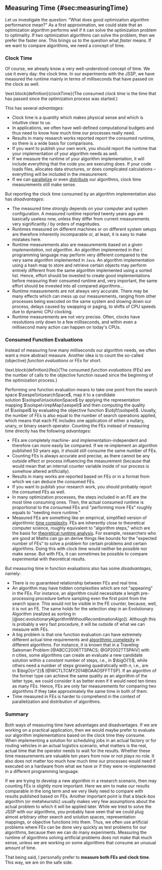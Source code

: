 ## Measuring Time {#sec:measuringTime}

Let us investigate the question: "What does good optimization algorithm performance mean?"
As a first approximation, we could state that an optimization algorithm performs well if it can solve the optimization problem to optimality.
If two optimization algorithms can solve the problem, then we prefer the faster one.
This brings us to the question what *faster* means.
If we want to compare algorithms, we need a concept of time. 

### Clock Time

Of course, we already know a very well-understood concept of time.
We use it every day: the clock time.
In our experiments with the JSSP, we have measured the runtime mainly in terms of milliseconds that have passed on the clock as well.

\text.block{definition}{clockTime}{The consumed *clock time* is the time that has passed since the optimization process was started.}

This has several *advantages*:

- Clock time is a quantity which makes physical sense and which is intuitive clear to us.
- In applications, we often have well-defined computational budgets and thus need to know how much time our processes really need.
- Results in many research works reported report the consumed runtime, so there is a wide basis for comparisons.
- If you want to publish your own work, you should report the runtime that your implementation of your algorithm needs as well.
- If we measure the runtime of your algorithm implementation, it will include everything that the code you are executing does.
If your code loads files, allocates data structures, or does complicated calculations &ndash; everything will be included in the measurement.
- If we can [parallelize](http://en.wikipedia.org/wiki/Parallel_computing) or even [distribute](http://en.wikipedia.org/wiki/Distributed_computing) our algorithms, clock time measurements still make sense.

But reporting the clock time consumed by an algorithm implementation also has *disadvantages*:

- The measured time strongly depends on your computer and system configuration.
A measured runtime reported twenty years ago are basically useless now, unless they differ from current measurements very significantly / by orders of magnitudes.
- Runtimes measured on different machines or on different system setups are therefore inherently incomparable or, at least, it is easy to make mistakes here.
- Runtime measurements also are measurements based on a given *implementation*, not *algorithm*.
An algorithm implemented in the `C` programming language may perform very different compared to the very same algorithm implemented in `Java`.
An algorithm implementation using a hash map to store and retrieve certain objects may perform entirely different from the same algorithm implemented using a sorted list.
Hence, effort should be invested to create good implementations before measuring their consumed runtime and, very important, the same effort should be invested into all compared algorithms&hellip; 
- Runtime measurements are not always very accurate.
There may be many effects which can mess up our measurements, ranging from other processes being executed on the same system and slowing down our process, delays caused by swapping or paging, to shifts of CPU speeds due to dynamic CPU clocking.
- Runtime measurements are not very precise.
Often, clocks have resolutions only down to a few milliseconds, and within even a millisecond many action can happen on today's CPUs.

### Consumed Function Evaluations

Instead of measuring how many milliseconds our algorithm needs, we often want a more abstract measure.
Another idea is to count the so-called (objective) *function evaluations* or FEs for short.

\text.block{definition}{fes}{The consumed *function evaluations*&nbsp;(FEs) are the number of calls to the objective function issued since the beginning of the optimization process.}

Performing one function evaluation means to take one point from the search space&nbsp;$\sespel\in\searchSpace$, map it to a candidate solution&nbsp;$\solspel\in\solutionSpace$ by applying the representation mapping&nbsp;$\solspel=\repMap(\sespel)$ and then computing the quality of&nbsp;$\solspel$ by evaluating the objective function&nbsp;$\objf(\solspel)$.
Usually, the number of FEs is also equal to the number of search operations applied, which means that each FE includes one application of either a nullary, unary, or binary search operator. 
Counting the FEs instead of measuring time directly has the following *advantages*:

- FEs are completely machine- and implementation-independent and therefore can more easily be compared.
If we re-implement an algorithm published 50 years ago, it should still consume the same number of FEs.
- Counting FEs is always accurate and precise, as there cannot be any outside effect or process influencing the measurement (because that would mean that an internal counter variable inside of our process is somehow altered artificially). 
- Results in many works are reported based on FEs or in a format from which we can deduce the consumed FEs.
- If you want to publish your research work, you should probably report the consumed FEs as well. 
- In many optimization processes, the steps included in an FE are the most time consuming ones.
Then, the actual consumed runtime is proportional to the consumed FEs and "performing more FEs" roughly equals to "needing more runtime."
- Measured FEs are something like an empirical, simplified version of algorithmic [time complexity](http://en.wikipedia.org/wiki/Time_complexity).
FEs are inherently close to theoretical computer science, roughly equivalent to "algorithm steps," which are the basis for [theoretical runtime analysis](http://en.wikipedia.org/wiki/Analysis_of_algorithms).
For example, researchers who are good at Maths can go an derive things like bounds for the "expected number of FEs" to solve a problem for certain problems and certain algorithms.
Doing this with clock time would neither be possible nor make sense.
But with FEs, it can sometimes be possible to compare experimental with theoretical results.

But measuring time in function evaluations also has some *disadvantages*, namely:

- There is no guaranteed relationship between FEs and real time.
- An algorithm may have hidden complexities which are not "appearing" in the FEs.
For instance, an algorithm could necessitate a length pre-processing procedure before sampling even the first point from the search space.
This would not be visible in the FE counter, because, well, it is not an FE.
The same holds for the selection step in an Evolutionary Algorithm (realized as sorting in [@sec:evolutionaryAlgorithmWithoutRecombinationAlgo]).
Although this is probably a very fast procedure, it will be outside of what we can measure with FEs. 
- A big problem is that one function evaluation can have extremely different actual time requirements and [algorithmic complexity](http://en.wikipedia.org/wiki/Analysis_of_algorithms#Orders_of_growth) in different algorithms.
For instance, it is known that in a Traveling Salesman Problem&nbsp;[@ABCC2006TTSPACS; @GP2002TTSPAIV] with $n$&nbsp;cities, some algorithms can create an evaluate a new candidate solution within a *constant* number of steps, i.e., in&nbsp;$\bigO{1}$, while others need a number of steps growing quadratically with&nbsp;$n$, i.e., are in&nbsp;$\bigO{n^2}$&nbsp;[@WCTLTCMY2014BOAAOSFFTTSP].
If an algorithm of the former type can achieve the same quality as an algorithm of the latter type, we could consider it as better even if it would need ten times as many FEs.
Hence, FEs are only fair measurements for comparing two algorithms if they take approximately the same time in both of them.
- Time measured in FEs is harder to comprehend in the context of parallelization and distribution of algorithms.

### Summary

Both ways of measuring time have advantages and disadvantages.
If we are working on a practical application, then we would maybe prefer to evaluate our algorithm implementations based on the clock time they consume.
When implementing a solution for scheduling jobs in an actual factory or for routing vehicles in an actual logistics scenario, what matters is the real, actual time that the operator needs to wait for the results.
Whether these time measurements are valuable ten years from now or not plays no role.
It also does not matter too much how much time our processes would need if executed on a hardware from what we have or if they were re-implemented in a different programming language.

If we are trying to develop a new algorithm in a research scenario, then may counting FEs is slightly more important.
Here we aim to make our results comparable in the long term and we very likely need to compare with results published based on FEs.
Another important point is that a black-box algorithm (or metaheuristic) usually makes very few assumptions about the actual problem to which it will be applied later.
While we tried to solve the JSSP with our algorithms, you probably have seen that we could plug almost arbitrary other search and solution spaces, representation mappings, or objective functions into them.
Thus, we often use artificial problems where FEs can be done very quickly as test problems for our algorithms, because then we can do many experiments.
Measuring the runtime of algorithms solving artificial problems does not make that much sense, unless we are working on some algorithms that consume an unusual amount of time.

That being said, I personally prefer to **measure both FEs and clock time**.
This way, we are on the safe side.
